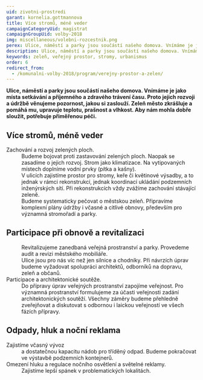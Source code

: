 ```yaml
---
uid: zivotni-prostredi
garant: kornelia.gottmannova
title: Více stromů, méně veder
campaignCategoryUid: magistrat
campaignGroupUid: volby-2018
img: miscellaneous/volebni-rozcestnik.png
perex: Ulice, náměstí a parky jsou součástí našeho domova. Vnímáme je jako místa setkávání a příjemného a zdravého trávení času. Proto jejich rozvoji a údržbě věnuje pozornost, jakou si zaslouží.
description: Ulice, náměstí a parky jsou součástí našeho domova. Vnímáme je jako místa setkávání a příjemného a zdravého trávení času. Proto jejich rozvoji a údržbě věnuje pozornost, jakou si zaslouží.
keywords: zeleň, veřejný prostor, stromy, urbanismus
order: 6
redirect_from:
  - /komunalni-volby-2018/program/verejny-prostor-a-zelen/
---
```


**Ulice, náměstí a parky jsou součástí našeho domova. Vnímáme je jako místa setkávání a příjemného a zdravého trávení času. Proto jejich rozvoji a údržbě věnujeme pozornost, jakou si zaslouží. Zeleň město zkrášluje a pomáhá mu, upravuje teplotu, prašnost a vlhkost. Aby nám mohla dobře sloužit, potřebuje přiměřenou péči.**

## Více stromů, méně veder

<dl class="c-program-key-point-list">
	<dt>Zachování a rozvoj zelených ploch.</dt>
	<dd>Budeme bojovat proti zastavování zelených ploch. Naopak se zasadíme o jejich rozvoj. Strom jako klimatizace. Na vytipovaných místech doplníme vodní prvky (pítka a kašny).</dd>
	<dd>V ulicích zajistíme prostor pro stromy, keře či květinové výsadby, a to jednak v rámci rekonstrukcí, jednak koordinací ukládání podzemních inženýrských sítí. Při rekonstrukcích vždy zvážíme zachování stávající zeleně.</dd>
	<dd>Budeme systematicky pečovat o městskou zeleň. Připravíme komplexní plány údržby i včasné a citlivé obnovy, především pro významná stromořadí a parky.</dd>
</dl>

## Participace při obnově a revitalizaci

<dl class="c-program-key-point-list">
	<dd>Revitalizujeme zanedbaná veřejná prostranství a parky. Provedeme audit a revizi městského mobiliáře.</dd>
    <dd>Ulice jsou pro nás víc než jen silnice a chodníky. Při návrzích úprav budeme vyžadovat spolupráci architektů, odborníků na dopravu, zeleň a občanů.</dd>
    <dt>Participace a architektonické soutěže.</dt>
    <dd>Do přípravy úprav veřejných prostranství zapojíme veřejnost. Pro významná prostranství formulujeme za účasti veřejnosti zadání architektonických soutěží. Všechny záměry budeme přehledně zveřejňovat a diskutovat s odbornou i laickou veřejností ve všech fázích přípravy.</dd>
</dl>

## Odpady, hluk a noční reklama

<dl class="c-program-key-point-list">
    <dt>Zajistíme včasný vývoz</dt>
    <dd>a dostatečnou kapacitu nádob pro tříděný odpad. Budeme pokračovat ve výstavbě podzemních kontejnerů.</dd>
    <dt>Omezení hluku a regulace nočního osvětlení a světelné reklamy.</dt>
    <dd>Zajistíme lepší spánek v problematických lokalitách.</dd>
</dl>